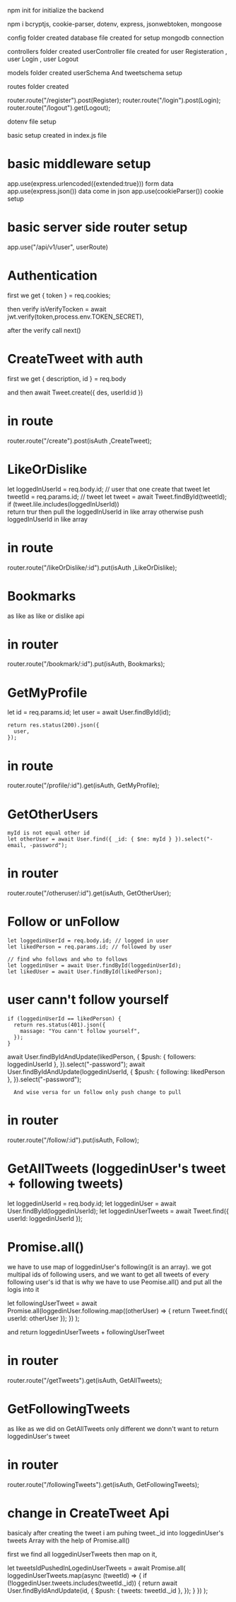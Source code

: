 npm init for initialize the backend

npm i bcryptjs, cookie-parser, dotenv, express, jsonwebtoken, mongoose

config folder created
database file created for setup mongodb connection

controllers folder created
userController file created for
user Registeration , user Login , user Logout

models folder created
userSchema And tweetschema setup

routes folder created

router.route("/register").post(Register);
router.route("/login").post(Login);
router.route("/logout").get(Logout);

dotenv file setup

basic setup created in index.js file

# basic middleware setup

app.use(express.urlencoded({extended:true})) form data
app.use(express.json()) data come in json
app.use(cookieParser()) cookie setup

# basic server side router setup

app.use("/api/v1/user", userRoute)

# Authentication

first we get { token } = req.cookies;

then verify isVerifyTocken = await jwt.verify(token,process.env.TOKEN_SECRET),

after the verify call next()

# CreateTweet with auth

first we get { description, id } = req.body

and then await Tweet.create({
des,
userId:id
})

# in route

router.route("/create").post(isAuth ,CreateTweet);

# LikeOrDislike

let loggedInUserId = req.body.id; // user that one create that tweet
let tweetId = req.params.id; // tweet
let tweet = await Tweet.findById(tweetId);
if (tweet.lile.includes(loggedInUserId))  
 <check in array loggedInUserId>
return trur then pull the loggedInUserId in like array
otherwise push loggedInUserId in like array

# in route

router.route("/likeOrDislike/:id").put(isAuth ,LikeOrDislike);

# Bookmarks

as like as like or dislike api

# in router

router.route("/bookmark/:id").put(isAuth, Bookmarks);

# GetMyProfile

let id = req.params.id;
let user = await User.findById(id);

    return res.status(200).json({
      user,
    });

# in route

router.route("/profile/:id").get(isAuth, GetMyProfile);

# GetOtherUsers

    myId is not equal other id
    let otherUser = await User.find({ _id: { $ne: myId } }).select("-email, -password");

# in router

router.route("/otheruser/:id").get(isAuth, GetOtherUser);

# Follow or unFollow

    let loggedinUserId = req.body.id; // logged in user
    let likedPerson = req.params.id; // followed by user

    // find who follows and who to follows
    let loggedinUser = await User.findById(loggedinUserId);
    let likedUser = await User.findById(likedPerson);

# user cann't follow yourself

    if (loggedinUserId == likedPerson) {
      return res.status(401).json({
        massage: "You cann't follow yourself",
      });
    }

await User.findByIdAndUpdate(likedPerson, {
$push: { followers: loggedinUserId },
}).select("-password");
await User.findByIdAndUpdate(loggedinUserId, {
$push: { following: likedPerson },
}).select("-password");

      And wise versa for un follow only push change to pull

# in router

router.route("/follow/:id").put(isAuth, Follow);

# GetAllTweets (loggedinUser's tweet + following tweets)

<!-- loggedinUser's tweet -->

let loggedinUserId = req.body.id;
let loggedinUser = await User.findById(loggedinUserId);
let loggedinUserTweets = await Tweet.find({ userId: loggedinUserId });

<!-- following tweets -->

# Promise.all()

we have to use map of loggedinUser's following(it is an array).
we got multipal ids of following users, and we want to get all tweets of every following user's id that is why we have to use Peomise.all() and put all the logis into it

  let followingUserTweet = await Promise.all(loggedinUser.following.map((otherUser) => {
     return Tweet.find({ userId: otherUser });
    })
   );

and return loggedinUserTweets + followingUserTweet

# in router

router.route("/getTweets").get(isAuth, GetAllTweets);

# GetFollowingTweets

as like as we did on GetAllTweets only different we donn't want to return loggedinUser's tweet

# in router

router.route("/followingTweets").get(isAuth, GetFollowingTweets);

# change in CreateTweet Api 
basicaly after creating the tweet i am puhing tweet._id into loggedinUser's tweets Array
 with the help of Promise.all()

first we find all loggedinUserTweets then map on it,

 let tweetsIdPushedInLogedinUserTweets = await Promise.all(
      loggedinUserTweets.map(async (tweetId) => {
        if (!loggedinUser.tweets.includes(tweetId._id)) {
          return await User.findByIdAndUpdate(id, {
            $push: { tweets: tweetId._id },
          });
        }
      })
    );